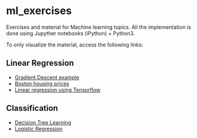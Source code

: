 # ml_exercises

Exercises and material for Machine learning topics.
All the implementation is done using Jupyther notebooks (iPython) + Python3.

To only visualize the material, access the following links:

## Linear Regression

* [Gradient Descent example](https://nbviewer.jupyter.org/github/FelippeRoza/ml_exercises/blob/master/linear_regression/Gradient%20Descent%20Example.ipynb)
* [Boston housing prices](https://nbviewer.jupyter.org/github/FelippeRoza/ml_exercises/blob/master/linear_regression/Regression%20for%20The%20Boston%20Housing%20Dataset.ipynb)
* [Linear regression using Tensorflow](https://nbviewer.jupyter.org/github/FelippeRoza/ml_exercises/blob/master/linear_regression/Linear%20Regression%20using%20Tensorflow.ipynb)

## Classification

* [Decision Tree Learning](https://nbviewer.jupyter.org/github/FelippeRoza/ml_exercises/blob/master/classification/Decision_Tree.ipynb)
* [Logistic Regression](https://nbviewer.jupyter.org/github/FelippeRoza/ml_exercises/blob/master/classification/Logistic_Regression.ipynb)
